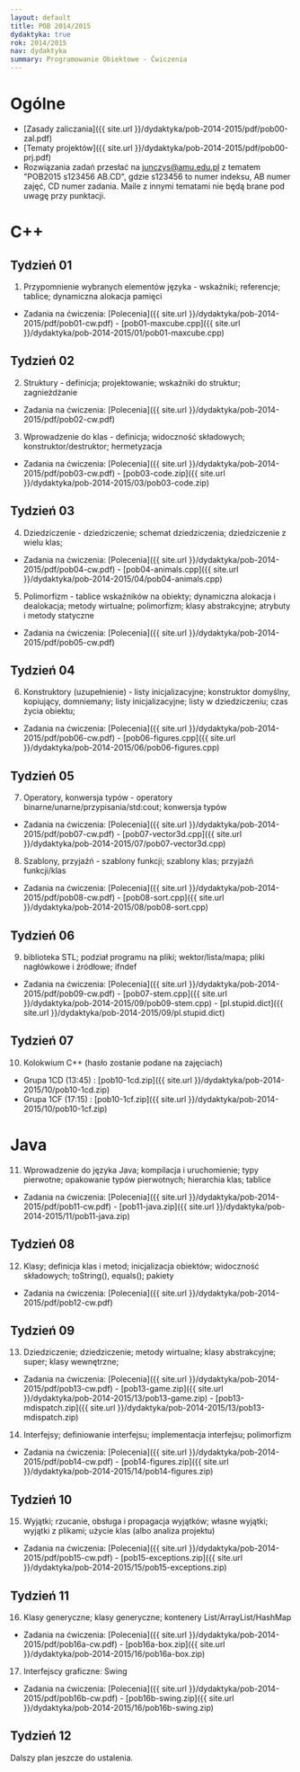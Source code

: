 ```yaml
---
layout: default
title: POB 2014/2015
dydaktyka: true
rok: 2014/2015
nav: dydaktyka
summary: Programowanie Obiektowe - Ćwiczenia
---
```


Ogólne
======
* [Zasady zaliczania]({{ site.url }}/dydaktyka/pob-2014-2015/pdf/pob00-zal.pdf)
* [Tematy projektów]({{ site.url }}/dydaktyka/pob-2014-2015/pdf/pob00-prj.pdf)
* Rozwiązania zadań przesłać na [junczys@amu.edu.pl](mailto:junczys@amu.edu.pl) z tematem "POB2015 s123456 AB.CD", gdzie s123456 to numer indeksu, AB numer zajęć, CD numer zadania. Maile z innymi tematami nie będą brane pod uwagę przy punktacji.

C++
===

Tydzień 01
------

1. Przypomnienie wybranych elementów języka - wskaźniki; referencje; tablice; dynamiczna alokacja pamięci
  * Zadania na ćwiczenia: [Polecenia]({{ site.url }}/dydaktyka/pob-2014-2015/pdf/pob01-cw.pdf) - [pob01-maxcube.cpp]({{ site.url }}/dydaktyka/pob-2014-2015/01/pob01-maxcube.cpp)

Tydzień 02
------

2. Struktury - definicja; projektowanie; wskaźniki do struktur; zagnieżdżanie
  * Zadania na ćwiczenia: [Polecenia]({{ site.url }}/dydaktyka/pob-2014-2015/pdf/pob02-cw.pdf)
3. Wprowadzenie do klas - definicja; widoczność składowych; konstruktor/destruktor; hermetyzacja
  * Zadania na ćwiczenia: [Polecenia]({{ site.url }}/dydaktyka/pob-2014-2015/pdf/pob03-cw.pdf) - [pob03-code.zip]({{ site.url }}/dydaktyka/pob-2014-2015/03/pob03-code.zip)

Tydzień 03
------

4. Dziedziczenie - dziedziczenie; schemat dziedziczenia; dziedziczenie z wielu klas; 
  * Zadania na ćwiczenia: [Polecenia]({{ site.url }}/dydaktyka/pob-2014-2015/pdf/pob04-cw.pdf) - [pob04-animals.cpp]({{ site.url }}/dydaktyka/pob-2014-2015/04/pob04-animals.cpp)
5. Polimorfizm - tablice wskaźników na obiekty; dynamiczna alokacja i dealokacja; metody wirtualne; polimorfizm; klasy abstrakcyjne; atrybuty i metody statyczne
  * Zadania na ćwiczenia: [Polecenia]({{ site.url }}/dydaktyka/pob-2014-2015/pdf/pob05-cw.pdf)

Tydzień 04
------

6. Konstruktory (uzupełnienie) - listy inicjalizacyjne; konstruktor domyślny, kopiujący, domniemany; listy inicjalizacyjne; listy w dziedziczeniu; czas życia obiektu;
  * Zadania na ćwiczenia: [Polecenia]({{ site.url }}/dydaktyka/pob-2014-2015/pdf/pob06-cw.pdf) - [pob06-figures.cpp]({{ site.url }}/dydaktyka/pob-2014-2015/06/pob06-figures.cpp)

Tydzień 05
------

7. Operatory, konwersja typów - operatory binarne/unarne/przypisania/std:cout; konwersja typów
  * Zadania na ćwiczenia: [Polecenia]({{ site.url }}/dydaktyka/pob-2014-2015/pdf/pob07-cw.pdf) - [pob07-vector3d.cpp]({{ site.url }}/dydaktyka/pob-2014-2015/07/pob07-vector3d.cpp)
8.  Szablony, przyjaźń - szablony funkcji; szablony klas; przyjaźń funkcji/klas
  * Zadania na ćwiczenia: [Polecenia]({{ site.url }}/dydaktyka/pob-2014-2015/pdf/pob08-cw.pdf) - [pob08-sort.cpp]({{ site.url }}/dydaktyka/pob-2014-2015/08/pob08-sort.cpp)

Tydzień 06
------

9. biblioteka STL; podział programu na pliki; wektor/lista/mapa; pliki nagłówkowe i źródłowe; ifndef
  * Zadania na ćwiczenia: [Polecenia]({{ site.url }}/dydaktyka/pob-2014-2015/pdf/pob09-cw.pdf) - [pob07-stem.cpp]({{ site.url }}/dydaktyka/pob-2014-2015/09/pob09-stem.cpp) - [pl.stupid.dict]({{ site.url }}/dydaktyka/pob-2014-2015/09/pl.stupid.dict)

Tydzień 07
------

10. Kolokwium C++ (hasło zostanie podane na zajęciach)
  * Grupa 1CD (13:45) : [pob10-1cd.zip]({{ site.url }}/dydaktyka/pob-2014-2015/10/pob10-1cd.zip)
  * Grupa 1CF (17:15) : [pob10-1cf.zip]({{ site.url }}/dydaktyka/pob-2014-2015/10/pob10-1cf.zip)

Java
====

11. Wprowadzenie do języka Java; kompilacja i uruchomienie; typy pierwotne; opakowanie typów pierwotnych; hierarchia klas; tablice
  * Zadania na ćwiczenia: [Polecenia]({{ site.url }}/dydaktyka/pob-2014-2015/pdf/pob11-cw.pdf) - [pob11-java.zip]({{ site.url }}/dydaktyka/pob-2014-2015/11/pob11-java.zip)

Tydzień 08
------

12. Klasy; definicja klas i metod; inicjalizacja obiektów; widoczność składowych; toString(), equals(); pakiety
  * Zadania na ćwiczenia: [Polecenia]({{ site.url }}/dydaktyka/pob-2014-2015/pdf/pob12-cw.pdf)

Tydzień 09
------

13. Dziedziczenie; dziedziczenie; metody wirtualne; klasy abstrakcyjne; super; klasy wewnętrzne;
  * Zadania na ćwiczenia: [Polecenia]({{ site.url }}/dydaktyka/pob-2014-2015/pdf/pob13-cw.pdf) - [pob13-game.zip]({{ site.url }}/dydaktyka/pob-2014-2015/13/pob13-game.zip) - [pob13-mdispatch.zip]({{ site.url }}/dydaktyka/pob-2014-2015/13/pob13-mdispatch.zip)
14. Interfejsy; definiowanie interfejsu; implementacja interfejsu; polimorfizm
  * Zadania na ćwiczenia: [Polecenia]({{ site.url }}/dydaktyka/pob-2014-2015/pdf/pob14-cw.pdf) - [pob14-figures.zip]({{ site.url }}/dydaktyka/pob-2014-2015/14/pob14-figures.zip)

Tydzień 10
------

15. Wyjątki; rzucanie, obsługa i propagacja wyjątków; własne wyjątki; wyjątki z plikami; użycie klas (albo analiza projektu)
  * Zadania na ćwiczenia: [Polecenia]({{ site.url }}/dydaktyka/pob-2014-2015/pdf/pob15-cw.pdf) - [pob15-exceptions.zip]({{ site.url }}/dydaktyka/pob-2014-2015/15/pob15-exceptions.zip)

Tydzień 11
------

16. Klasy generyczne; klasy generyczne; kontenery List/ArrayList/HashMap
  * Zadania na ćwiczenia: [Polecenia]({{ site.url }}/dydaktyka/pob-2014-2015/pdf/pob16a-cw.pdf) - [pob16a-box.zip]({{ site.url }}/dydaktyka/pob-2014-2015/16/pob16a-box.zip)
17. Interfejscy graficzne: Swing
  * Zadania na ćwiczenia: [Polecenia]({{ site.url }}/dydaktyka/pob-2014-2015/pdf/pob16b-cw.pdf) - [pob16b-swing.zip]({{ site.url }}/dydaktyka/pob-2014-2015/16/pob16b-swing.zip)

Tydzień 12
------

Dalszy plan jeszcze do ustalenia.